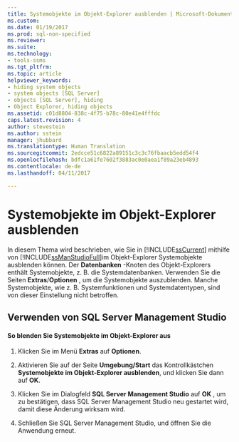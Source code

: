 ```yaml
---
title: Systemobjekte im Objekt-Explorer ausblenden | Microsoft-Dokumentation
ms.custom: 
ms.date: 01/19/2017
ms.prod: sql-non-specified
ms.reviewer: 
ms.suite: 
ms.technology:
- tools-ssms
ms.tgt_pltfrm: 
ms.topic: article
helpviewer_keywords:
- hiding system objects
- system objects [SQL Server]
- objects [SQL Server], hiding
- Object Explorer, hiding objects
ms.assetid: c01d8804-838c-4f75-b78c-80e41e4fffdc
caps.latest.revision: 4
author: stevestein
ms.author: sstein
manager: jhubbard
ms.translationtype: Human Translation
ms.sourcegitcommit: 2edcce51c6822a89151c3c3c76fbaacb5edd54f4
ms.openlocfilehash: bdfc1a61fe7602f3883ac0e0aea1f89a23eb4893
ms.contentlocale: de-de
ms.lasthandoff: 04/11/2017

---
```

# <a name="hide-system-objects-in-object-explorer"></a>Systemobjekte im Objekt-Explorer ausblenden
In diesem Thema wird beschrieben, wie Sie in [!INCLUDE[ssCurrent](../../includes/sscurrent_md.md)] mithilfe von [!INCLUDE[ssManStudioFull](../../includes/ssmanstudiofull_md.md)]im Objekt-Explorer Systemobjekte ausblenden können. Der **Datenbanken** -Knoten des Objekt-Explorers enthält Systemobjekte, z. B. die Systemdatenbanken. Verwenden Sie die Seiten **Extras**/**Optionen** , um die Systemobjekte auszublenden. Manche Systemobjekte, wie z. B. Systemfunktionen und Systemdatentypen, sind von dieser Einstellung nicht betroffen.  
  
## <a name="SSMSProcedure"></a>Verwenden von SQL Server Management Studio  
  
#### <a name="to-hide-system-objects-in-object-explorer"></a>So blenden Sie Systemobjekte im Objekt-Explorer aus  
  
1.  Klicken Sie im Menü **Extras** auf **Optionen**.  
  
2.  Aktivieren Sie auf der Seite **Umgebung/Start** das Kontrollkästchen **Systemobjekte im Objekt-Explorer ausblenden**, und klicken Sie dann auf **OK**.  
  
3.  Klicken Sie im Dialogfeld **SQL Server Management Studio** auf **OK** , um zu bestätigen, dass SQL Server Management Studio neu gestartet wird, damit diese Änderung wirksam wird.  
  
4.  Schließen Sie SQL Server Management Studio, und öffnen Sie die Anwendung erneut.  
  

